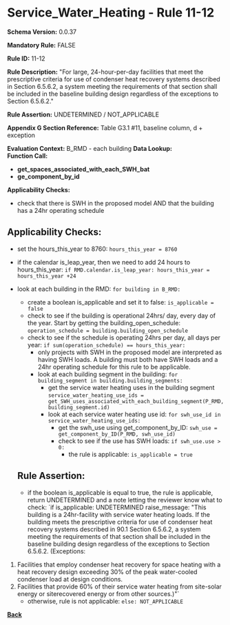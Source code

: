 # Service_Water_Heating - Rule 11-12
**Schema Version:** 0.0.37  

**Mandatory Rule:** FALSE

**Rule ID:** 11-12  

**Rule Description:** "For large, 24-hour-per-day facilities that meet the prescriptive criteria for use of condenser heat recovery systems described in Section 6.5.6.2, a system meeting the requirements of that section shall be included in the baseline building design regardless of the exceptions to Section 6.5.6.2."  

**Rule Assertion:** UNDETERMINED / NOT_APPLICABLE

**Appendix G Section Reference:** Table G3.1 #11, baseline column, d + exception

**Evaluation Context:** B_RMD - each building
**Data Lookup:**   
**Function Call:** 
- **get_spaces_associated_with_each_SWH_bat**  
- **ge_component_by_id**  

**Applicability Checks:**
- check that there is SWH in the proposed model AND that the building has a 24hr operating schedule

## Applicability Checks:
- set the hours_this_year to 8760: `hours_this_year = 8760`
- if the calendar is_leap_year, then we need to add 24 hours to hours_this_year: `if RMD.calendar.is_leap_year: hours_this_year = hours_this_year +24`
- look at each building in the RMD: `for building in B_RMD:`
    - create a boolean is_applicable and set it to false: `is_applicable = false`
    - check to see if the building is operational 24hrs/ day, every day of the year.  Start by getting the building_open_schedule: `operation_schedule = building.building_open_schedule`
    - check to see if the schedule is operating 24hrs per day, all days per year: `if sum(operation_schedule) == hours_this_year:`
      - only projects with SWH in the proposed model are interpreted as having SWH loads.  A building must both have SWH loads and a 24hr operating schedule for this rule to be applicable.
      - look at each building segment in the building: `for building_segment in building.building_segments:`
        - get the service water heating uses in the building segment `service_water_heating_use_ids = get_SWH_uses_associated_with_each_building_segment(P_RMD, building_segment.id)`
        - look at each service water heating use id: `for swh_use_id in service_water_heating_use_ids:`
            - get the swh_use using get_component_by_ID: `swh_use = get_component_by_ID(P_RMD, swh_use_id)`
            - check to see if the use has SWH loads: `if swh_use.use > 0:`
                - the rule is applicable: `is_applicable = true`
      
    
    ## Rule Assertion:
    - if the boolean is_applicable is equal to true, the rule is applicable, return UNDETERMINED and a note letting the reviewer know what to check: `if is_applicable: UNDETERMINED raise_message: "This building is a 24hr-facility with service water heating loads. If the building meets the prescriptive criteria for use of condenser heat recovery systems described in 90.1 Section 6.5.6.2, a system meeting the requirements of that section shall be included in the baseline building design regardless of the exceptions to Section 6.5.6.2. (Exceptions:
1. Facilities that employ condenser heat recovery for space heating with a heat recovery design exceeding 30% of the peak water-cooled condenser load at design conditions.
2. Facilities that provide 60% of their service water heating from site-solar energy or siterecovered energy or from other sources.)"`
    - otherwise, rule is not applicable: `else: NOT_APPLICABLE`

**[Back](../_toc.md)**
